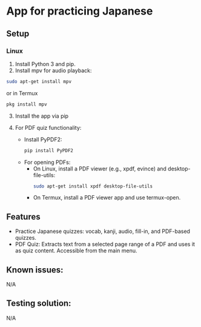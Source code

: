 # App for practicing Japanese

## Setup

### Linux

1. Install Python 3 and pip.
2. Install mpv for audio playback:

```bash
sudo apt-get install mpv
```
   or in Termux
```bash
pkg install mpv
```


3. Install the app via pip

4. For PDF quiz functionality:
   - Install PyPDF2:
     ```bash
     pip install PyPDF2
     ```
   - For opening PDFs:
     - On Linux, install a PDF viewer (e.g., xpdf, evince) and desktop-file-utils:
       ```bash
       sudo apt-get install xpdf desktop-file-utils
       ```
     - On Termux, install a PDF viewer app and use termux-open.

## Features

- Practice Japanese quizzes: vocab, kanji, audio, fill-in, and PDF-based quizzes.
- PDF Quiz: Extracts text from a selected page range of a PDF and uses it as quiz content. Accessible from the main menu.


## Known issues:

N/A

## Testing solution:

N/A
